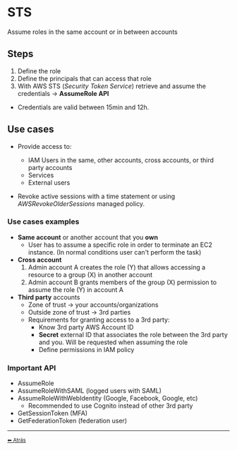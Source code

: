 # STS

Assume roles in the same account or in between accounts

## Steps
1. Define the role
2. Define the principals that can access that role
3. With AWS STS (*Security Token Service*) retrieve and assume the credentials  -> **AssumeRole API**
  * Credentials are valid between 15min and 12h. 

## Use cases
* Provide access to:
  * IAM Users in the same, other accounts, cross accounts, or third party accounts
  * Services
  * External users

* Revoke active sessions with a time statement or using *AWSRevokeOlderSessions* managed policy.

### Use cases examples
* **Same account** or another account that you **own**
  * User has to assume a specific role in order to terminate an EC2 instance. (In normal conditions user can't perform the task)
* **Cross account**
  1. Admin account A creates the role (Y) that allows accessing a resource to a group (X) in another account
  2. Admin account B grants members of the group (X) permission to assume the role (Y) in account A
* **Third party** accounts
  * Zone of trust -> your accounts/organizations
  * Outside zone of trust -> 3rd parties
  * Requirements for granting access to a 3rd party:
    * Know 3rd party AWS Account ID
    * **Secret** external ID that associates the role between the 3rd party and you. Will be requested when assuming the role
    * Define permissions in IAM policy

### Important API
* AssumeRole
* AssumeRoleWithSAML (logged users with SAML)
* AssumeRoleWithWebIdentity (Google, Facebook, Google, etc)
  * Recommended to use Cognito instead of other 3rd party
* GetSessionToken (MFA)
* GetFederationToken (federation user)

---

[<small>⬅ Atrás</small>](./index.md)